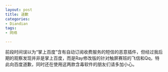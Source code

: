 ```yaml
---
layout: post
title: 道歉
categories:
- Diandian
tags:
- 网络

---
```

前段时间误以为“掌上百度”含有自动订阅收费服务的短信的恶意插件，但经过我后期的观察发现并非是掌上百度，而是Ray修改版的针对触屏赛班的飞信和Qq，特此向百度道歉，同时还在使用这两款含毒软件的朋友们请多加小心。